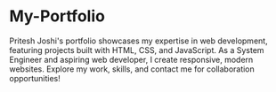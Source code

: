 # My-Portfolio
Pritesh Joshi's portfolio showcases my expertise in web development, featuring projects built with HTML, CSS, and JavaScript. As a System Engineer and aspiring web developer, I create responsive, modern websites. Explore my work, skills, and contact me for collaboration opportunities!
